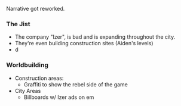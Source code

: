 Narrative got reworked.

### The Jist
- The company "Izer", is bad and is expanding throughout the city.
- They're even building construction sites (Aiden's levels)
- d

### Worldbuilding
- Construction areas:
	- Graffiti to show the rebel side of the game
- City Areas
	- Billboards w/ Izer ads on em